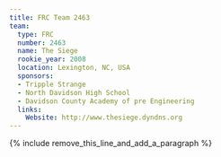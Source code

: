 ```yaml
---
title: FRC Team 2463
team:
  type: FRC
  number: 2463
  name: The Siege
  rookie_year: 2008
  location: Lexington, NC, USA
  sponsors:
  - Tripple Strange
  - North Davidson High School
  - Davidson County Academy of pre Engineering
  links:
    Website: http://www.thesiege.dyndns.org
---
```


{% include remove_this_line_and_add_a_paragraph %}